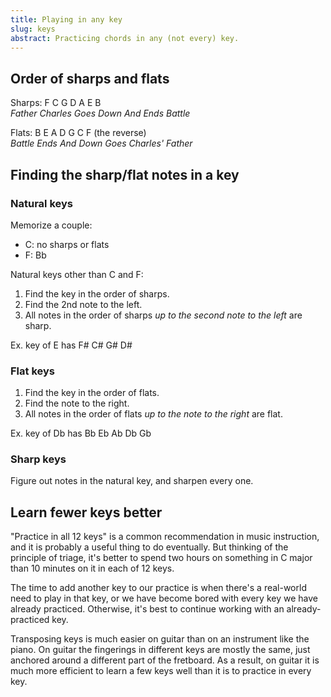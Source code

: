 ```yaml
---
title: Playing in any key
slug: keys
abstract: Practicing chords in any (not every) key.
---
```


## Order of sharps and flats

Sharps: F C G D A E B  
*Father Charles Goes Down And Ends Battle*

Flats: B E A D G C F (the reverse)  
*Battle Ends And Down Goes Charles' Father*

## Finding the sharp/flat notes in a key

### Natural keys 

Memorize a couple:
- C: no sharps or flats
- F: Bb

Natural keys other than C and F:
1. Find the key in the order of sharps.
2. Find the 2nd note to the left. 
3. All notes in the order of sharps *up to the second note to the left* are sharp. 

Ex. key of E has F# C# G# D#

### Flat keys

1. Find the key in the order of flats. 
2. Find the note to the right. 
3. All notes in the order of flats *up to the note to the right* are flat. 

Ex. key of Db has Bb Eb Ab Db Gb

### Sharp keys

Figure out notes in the natural key, and sharpen every one.


## Learn fewer keys better

"Practice in all 12 keys" is a common recommendation in music instruction,
and it is probably a useful thing to do eventually.
But thinking of the principle of triage,
it's better to spend two hours on something in C major 
than 10 minutes on it in each of 12 keys.

The time to add another key to our practice is when there's a real-world need to play in that key,
or we have become bored with every key we have already practiced.
Otherwise, it's best to continue working with an already-practiced key.

Transposing keys is much easier on guitar than on an instrument like the piano.
On guitar the fingerings in different keys are mostly the same,
just anchored around a different part of the fretboard.
As a result,
on guitar it is much more efficient to learn a few keys well than it is to practice in every key.

